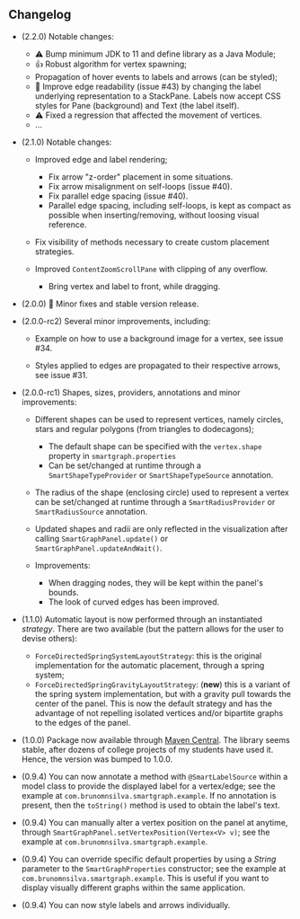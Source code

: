 ## Changelog

- (2.2.0) Notable changes:

    - ⚠️ Bump minimum JDK to 11 and define library as a Java Module;
    - 👍 Robust algorithm for vertex spawning;
    - Propagation of hover events to labels and arrows (can be styled);
    - 🎉 Improve edge readability (issue #43) by changing the label underlying representation to a StackPane. Labels now accept CSS styles for Pane (background) and Text (the label itself).
    - ⚠️ Fixed a regression that affected the movement of vertices.
    - ...
  
- (2.1.0) Notable changes:
  
    - Improved edge and label rendering;
        - Fix arrow "z-order" placement in some situations.
        - Fix arrow misalignment on self-loops (issue \#40).
        - Fix parallel edge spacing (issue \#40).      
        - Parallel edge spacing, including self-loops, is kept as compact as possible when inserting/removing, without loosing visual reference.
    
    - Fix visibility of methods necessary to create custom placement strategies.
  
    - Improved `ContentZoomScrollPane` with clipping of any overflow.

      - Bring vertex and label to front, while dragging.
    
- (2.0.0) 🎉 Minor fixes and stable version release.

- (2.0.0-rc2) Several minor improvements, including:

    - Example on how to use a background image for a vertex, see issue \#34.

    - Styles applied to edges are propagated to their respective arrows, see issue \#31.

- (2.0.0-rc1) Shapes, sizes, providers, annotations and minor improvements:

    - Different shapes can be used to represent vertices, namely circles, stars and regular polygons (from triangles to dodecagons);
        - The default shape can be specified with the `vertex.shape` property in `smartgraph.properties`
        - Can be set/changed at runtime through a `SmartShapeTypeProvider` or `SmartShapeTypeSource` annotation.

    - The radius of the shape (enclosing circle) used to represent a vertex can be set/changed at runtime through a `SmartRadiusProvider` or `SmartRadiusSource` annotation.

    - Updated shapes and radii are only reflected in the visualization after calling `SmartGraphPanel.update()` or `SmartGraphPanel.updateAndWait()`.

    - Improvements:
        - When dragging nodes, they will be kept within the panel's bounds.
        - The look of curved edges has been improved.

- (1.1.0) Automatic layout is now performed through an instantiated *strategy*. There are two available (but the pattern allows for the user to devise others):

    - `ForceDirectedSpringSystemLayoutStrategy`: this is the original implementation for the automatic placement, through a spring system;
    - `ForceDirectedSpringGravityLayoutStrategy`: (**new**) this is a variant of the spring system implementation, but with a gravity pull towards the center of the panel. This is now the default strategy and has the advantage of not repelling isolated vertices and/or bipartite graphs to the edges of the panel.

- (1.0.0) Package now available through [Maven Central](https://central.sonatype.com/namespace/com.brunomnsilva). The library seems stable, after dozens of college projects of my students have used it. Hence, the version was bumped to 1.0.0.

- (0.9.4) You can now annotate a method with `@SmartLabelSource` within a model class to provide the displayed label for a vertex/edge; see the example at `com.brunomnsilva.smartgraph.example`. If no annotation is present, then the `toString()` method is used to obtain the label's text.

- (0.9.4) You can manually alter a vertex position on the panel at anytime, through `SmartGraphPanel.setVertexPosition(Vertex<V> v)`; see the example at `com.brunomnsilva.smartgraph.example`.

- (0.9.4) You can override specific default properties by using a *String* parameter to the `SmartGraphProperties` constructor; see the example at `com.brunomnsilva.smartgraph.example`. This is useful if you want to display visually different graphs within the same application.

- (0.9.4) You can now style labels and arrows individually.